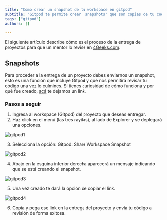 ```yaml
---
title: "Como crear un snapshot de tu workspace en gitpod"
subtitle: "Gitpod te permite crear 'snapshots' que son copias de tu codigo y configuracion de tu workspace en solo unos clicks"
tags: ["gitpod"]
authors: []

---
```


El siguiente artículo describe cómo es el proceso de la entrega de proyectos para que un mentor lo revise en [4Geeks.com](https://4geeks.com/).

## Snapshots

Para proceder a la entrega de un proyecto debes enviarnos un snapshot, esto es una función que incluye Gitpod y que nos permitirá revisar tu código una vez lo culmines. Si tienes curiosidad de cómo funciona y por qué fue creado, [acá](https://www.gitpod.io/docs/configure/workspaces/collaboration) te dejamos un link. 

### Pasos a seguir

1. Ingresa al workspace (Gitpod) del proyecto que deseas entregar. 
2. Haz click en el menú (las tres rayitas), al lado de Explorer y se deplegará una opciones.

![gitpod1](https://i.imgur.com/0fn9NgK.png)

3. Selecciona la opción: Gitpod: Share Workspace Snapshot 

![gitpod2](https://i.imgur.com/vouchzg.png)

4. Abajo en la esquina inferior derecha aparecerá un mensaje indicando que se está creando el snapshot.

![gitpod3](https://i.imgur.com/ELVK28B.png)

5. Una vez creado te dará la opción de copiar el link.

![gitpod4](https://i.imgur.com/ciPSSu9.png)

6. Copia y pega ese link en la entrega del proyecto y envía tu código a revisión de forma exitosa.  

